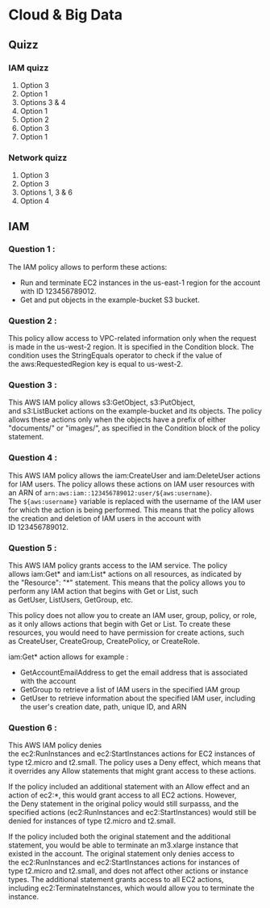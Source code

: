 # Cloud & Big Data

## Quizz

### IAM quizz

1. Option 3
2. Option 1
3. Options 3 & 4
4. Option 1
5. Option 2
6. Option 3
7. Option 1

### Network quizz

1. Option 3
2. Option 3
3. Options 1, 3 & 6
4. Option 4

## IAM

### Question 1 :

The IAM policy allows to perform these actions:
* Run and terminate EC2 instances in the us-east-1 region for the account with ID 123456789012.
* Get and put objects in the example-bucket S3 bucket.

### Question 2 :

This policy allow access to VPC-related information only when the request is made in the us-west-2 region. It is specified in the Condition block. The condition uses the StringEquals operator to check if the value of the aws:RequestedRegion key is equal to us-west-2.

### Question 3 :

This AWS IAM policy allows s3:GetObject, s3:PutObject, and s3:ListBucket actions on the example-bucket and its objects. The policy allows these actions only when the objects have a prefix of either "documents/" or "images/", as specified in the Condition block of the policy statement.

### Question 4 :

This AWS IAM policy allows the iam:CreateUser and iam:DeleteUser actions for IAM users. The policy allows these actions on IAM user resources with an ARN of `arn:aws:iam::123456789012:user/${aws:username}`. The ` ${aws:username} `	 variable is replaced with the username of the IAM user for which the action is being performed. This means that the policy allows the creation and deletion of IAM users in the account with ID 123456789012.

### Question 5 :

This AWS IAM policy grants access to the IAM service. The policy allows iam:Get* and iam:List* actions on all resources, as indicated by the "Resource": "*" statement. This means that the policy allows you to perform any IAM action that begins with Get or List, such as GetUser, ListUsers, GetGroup, etc.

This policy does not allow you to create an IAM user, group, policy, or role, as it only allows actions that begin with Get or List. To create these resources, you would need to have permission for create actions, such as CreateUser, CreateGroup, CreatePolicy, or CreateRole.

iam:Get* action allows for example :
- GetAccountEmailAddress to get the email address that is associated with the account
- GetGroup to retrieve a list of IAM users in the specified IAM group
- GetUser to retrieve information about the specified IAM user, including the user's creation date, path, unique ID, and ARN

### Question 6 :

This AWS IAM policy denies the ec2:RunInstances and ec2:StartInstances actions for EC2 instances of type t2.micro and t2.small. The policy uses a Deny effect, which means that it overrides any Allow statements that might grant access to these actions.

If the policy included an additional statement with an Allow effect and an action of ec2:*, this would grant access to all EC2 actions. However, the Deny statement in the original policy would still surpasss, and the specified actions (ec2:RunInstances and ec2:StartInstances) would still be denied for instances of type t2.micro and t2.small.

If the policy included both the original statement and the additional statement, you would be able to terminate an m3.xlarge instance that existed in the account. The original statement only denies access to the ec2:RunInstances and ec2:StartInstances actions for instances of type t2.micro and t2.small, and does not affect other actions or instance types. The additional statement grants access to all EC2 actions, including ec2:TerminateInstances, which would allow you to terminate the instance.

